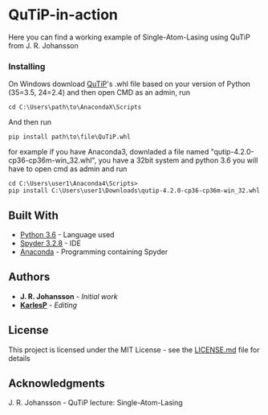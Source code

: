 # QuTiP-in-action
Here you can find a working example of Single-Atom-Lasing using QuTiP from J. R. Johansson 


### Installing

On Windows download [QuTiP](https://www.lfd.uci.edu/~gohlke/pythonlibs/#qutip)'s .whl file based on your version of Python (35=3.5, 24=2.4)
and then open CMD as an admin, run
```
cd C:\Users\path\to\AnacondaX\Scripts
```

And then run

```
pip install path\to\file\QuTiP.whl
```
for example if you have Anaconda3, downladed a file named "qutip-4.2.0-cp36-cp36m-win_32.whl", you have a 32bit system and python 3.6 you will have to open cmd as admin and run
```
cd C:\Users\user1\Anaconda4\Scripts>
pip install C:\Users\user1\Downloads\qutip-4.2.0-cp36-cp36m-win_32.whl

```

## Built With

* [Python 3.6](https://www.python.org) - Language used
* [Spyder 3.2.8](https://pythonhosted.org/spyder/) - IDE 
* [Anaconda](https://anaconda.org/) - Programming containing Spyder

## Authors

* **J. R. Johansson** - *Initial work* 
* **[KarlesP](https://github.com/PurpleBooth)** - *Editing*

## License

This project is licensed under the MIT License - see the [LICENSE.md](LICENSE.md) file for details

## Acknowledgments

J. R. Johansson - QuTiP lecture: Single-Atom-Lasing
